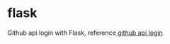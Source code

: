 # flask 

Github api login with Flask, reference[ github api login ][1]

[1]: http://hxer.github.io/Python/flask-github-api-login.html